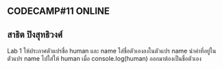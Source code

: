 CODECAMP#11 ONLINE
---------------------------
สาธิต ปิงสุทธิวงศ์
---------------------------
Lab 1
ให้ประกาศตัวแปรชื่อ human และ name
ใส่ชื่อตัวเองลงในตัวแปร name
นำค่าที่อยู่ในตัวแปร name ไปใส่ให้ human 
เมื่อ console.log(human) ออกมาต้องเป็นชื่อตัวเอง
